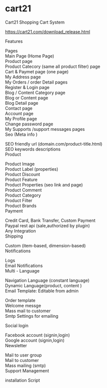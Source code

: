 # cart21

Cart21 Shopping Cart System

https://cart21.com/download_release.html

Features

 Pages
<br>
Main Page (Home Page)<br>
Product page<br>
Product Catecory (same all product filter) page<br>
Cart & Paymet page (one page)<br>
My Address page<br>
My Orders / order Detail pages<br>
Register & Login page<br>
Blog / Content Category page<br>
Blog or Content page<br>
Blog Detail page<br>
Contact page<br>
Account page<br>
My Profile page<br>
Change password page<br>
My Supports /support messages pages<br>
 Seo (Meta info )<br>

SEO friendly url (domain.com/product-title.html)<br>
SEO keywords descriptions<br>
 Product<br>

Product Image<br>
Product Label (properties)<br>
Product Discount<br>
Product Feature<br>
Product Properties (seo link and page)<br>
Product Comment<br>
Product Category<br>
Product Filter<br>
Product Brands<br>
Payment<br>

Credit Card, Bank Transfer, Custom Payment<br>
Paypal rest api (sale,authorized by plugin) <br>
Any Integration<br>
 Shipping<br>

Custom (item-based, dimension-based) <br>
Notifications <br>

Logs<br>
Email Notifications<br>
Multi - Language<br>

Navigation Language (constant language)<br>
Dynamic Language(product, content )<br>
Email Template: Editable from admin<br>

Order template <br>
Welcome messge<br>
Mass mail to customer <br>
Smtp Settings for emailing<br>

Social login <br>

Facebook account (signin,login)<br>
Google account (signin,login)<br>
Newsletter <br>

Mail to user group<br>
Mail to customer<br>
Mass mailing (smtp)<br>
 Support Management<br>

installation Script<br>

 
